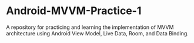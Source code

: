 # Android-MVVM-Practice-1
A repository for practicing and learning the implementation of MVVM architecture using Android View Model, Live Data, Room, and Data Binding.
